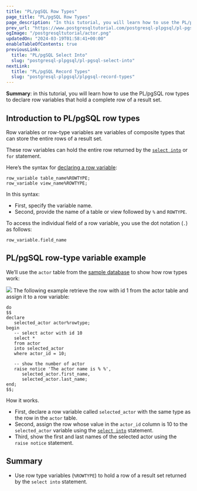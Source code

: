 ```yaml
---
title: "PL/pgSQL Row Types"
page_title: "PL/pgSQL Row Types"
page_description: "In this tutorial, you will learn how to use the PL/pgSQL row types to declare row variables that hold a complete row of a result set."
prev_url: "https://www.postgresqltutorial.com/postgresql-plpgsql/pl-pgsql-row-types/"
ogImage: "/postgresqltutorial/actor.png"
updatedOn: "2024-03-19T01:58:41+00:00"
enableTableOfContents: true
previousLink: 
  title: "PL/pgSQL Select Into"
  slug: "postgresql-plpgsql/pl-pgsql-select-into"
nextLink: 
  title: "PL/pgSQL Record Types"
  slug: "postgresql-plpgsql/plpgsql-record-types"
---
```





**Summary**: in this tutorial, you will learn how to use the PL/pgSQL row types to declare row variables that hold a complete row of a result set.


## Introduction to PL/pgSQL row types

Row variables or row\-type variables are variables of composite types that can store the entire rows of a result set.

These row variables can hold the entire row returned by the [`select into`](https://neon.tech/postgresql/plpgsql-select-into/) or `for` statement.

Here’s the syntax for [declaring a row variable](plpgsql-variables):


```pgsql
row_variable table_name%ROWTYPE;
row_variable view_name%ROWTYPE;
```
In this syntax:

* First, specify the variable name.
* Second, provide the name of a table or view followed by `%` and `ROWTYPE`.

To access the individual field of a row variable, you use the dot notation (`.`) as follows:


```pgsql
row_variable.field_name
```

## PL/pgSQL row\-type variable example

We’ll use the `actor` table from the [sample database](../postgresql-getting-started/postgresql-sample-database) to show how row types work:


![](/postgresqltutorial/actor.png)
The following example retrieve the row with id 1 from the actor table and assign it to a row variable:


```pgsql
do 
$$
declare
   selected_actor actor%rowtype;
begin
   -- select actor with id 10   
   select * 
   from actor
   into selected_actor
   where actor_id = 10;

   -- show the number of actor
   raise notice 'The actor name is % %',
      selected_actor.first_name,
      selected_actor.last_name;
end; 
$$;
```
How it works.

* First, declare a row variable called `selected_actor` with the same type as the row in the `actor` table.
* Second, assign the row whose value in the `actor_id` column is 10 to the `selected_actor` variable using the [`select into`](https://neon.tech/postgresql/plpgsql-select-into/) statement.
* Third, show the first and last names of the selected actor using the `raise notice` statement.


## Summary

* Use row type variables (`%ROWTYPE`) to hold a row of a result set returned by the `select into` statement.

